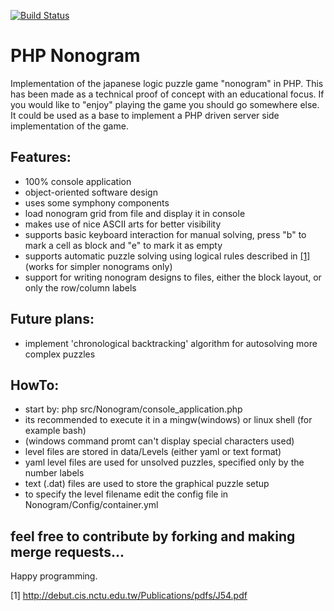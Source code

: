 [![Build Status](https://travis-ci.org/Niehztog/php-nonogram.svg?branch=master)](https://travis-ci.org/Niehztog/php-nonogram)

# PHP Nonogram

Implementation of the japanese logic puzzle game "nonogram" in PHP.
This has been made as a technical proof of concept with an educational focus. If you would like to "enjoy" playing the game you should go somewhere else.
It could be used as a base to implement a PHP driven server side implementation of the game.

## Features:
- 100% console application
- object-oriented software design
- uses some symphony components
- load nonogram grid from file and display it in console
- makes use of nice ASCII arts for better visibility
- supports basic keyboard interaction for manual solving, press "b" to mark a cell as block and "e" to mark it as empty
- supports automatic puzzle solving using logical rules described in [\[1\]](http://debut.cis.nctu.edu.tw/Publications/pdfs/J54.pdf "An efficient algorithm for solving nonograms") \(works for simpler nonograms only\)
- support for writing nonogram designs to files, either the block layout, or only the row/column labels

## Future plans:
- implement 'chronological backtracking' algorithm for autosolving more complex puzzles

## HowTo:
- start by: php src/Nonogram/console_application.php
- its recommended to execute it in a mingw(windows) or linux shell (for example bash)
- (windows command promt can't display special characters used)
- level files are stored in data/Levels (either yaml or text format)
- yaml level files are used for unsolved puzzles, specified only by the number labels
- text (.dat) files are used to store the graphical puzzle setup
- to specify the level filename edit the config file in Nonogram/Config/container.yml

## feel free to contribute by forking and making merge requests...

Happy programming.

[1] http://debut.cis.nctu.edu.tw/Publications/pdfs/J54.pdf

